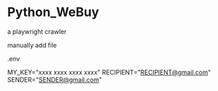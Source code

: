 # Python_WeBuy
 a playwright crawler


manually add file

.env

MY_KEY="xxxx xxxx xxxx xxxx"
RECIPIENT="RECIPIENT@gmail.com"
SENDER="SENDER@gmail.com"
